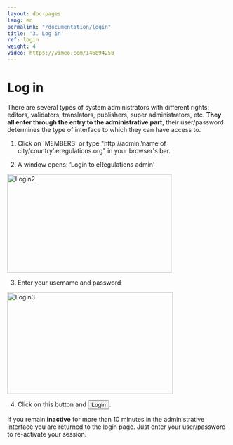 ```yaml
---
layout: doc-pages
lang: en
permalink: "/documentation/login"
title: '3. Log in'
ref: login
weight: 4
video: https://vimeo.com/146894250
---
```


# Log in

There are several types of system administrators with different rights: editors, validators, translators, publishers, super administrators, etc.
<strong>They all enter through the entry to the administrative part</strong>, their user/password determines the type of interface to which they can have access to.

1. Click on 'MEMBERS' or type "http://admin.'name of city/country'.eregulations.org" in your browser's bar.

2. A window opens: ‘Login to eRegulations admin'  
<img src="http://help.eregulations.org/wp-content/uploads/2013/08/login2.png" alt="Login2" title="login2.png" border="0" width="374" height="224" class="img2" />


3. Enter your username and password  
<img src="http://help.eregulations.org/wp-content/uploads/2013/08/login3.png" alt="Login3" title="login3.png" border="0" width="377" height="231" class="img2" />


4. Click on this button and <button class="btn  btn-inverse" type="button">Login</button>.

If you remain <strong>inactive</strong> for more than 10 minutes in the administrative interface you are returned to the login page. Just enter your user/password to re-activate your session.
